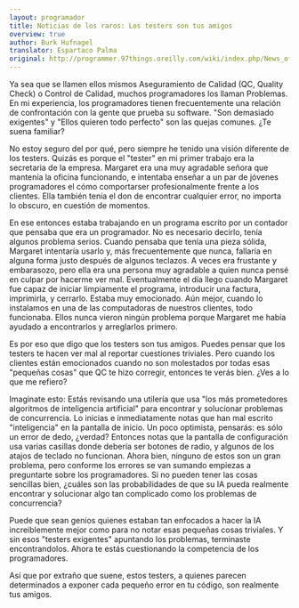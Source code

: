 ```yaml
---
layout: programador
title: Noticias de los raros: Los testers son tus amigos
overview: true
author: Burk Hufnagel
translator: Espartaco Palma
original: http://programmer.97things.oreilly.com/wiki/index.php/News_of_the_Weird:_Testers_Are_Your_Friends
---
```


Ya sea que se llamen ellos mismos Aseguramiento de Calidad (QC, Quality Check) o Control de Calidad, muchos programadores los llaman Problemas. En mi experiencia, los programadores tienen frecuentemente una relación de confrontación con la gente que prueba su software. "Son demasiado exigentes" y "Ellos quieren todo perfecto" son las quejas comunes. ¿Te suena familiar?

No estoy seguro del por qué, pero siempre he tenido una visión diferente de los testers. Quizás es porque el "tester" en mi primer trabajo era la secretaria de la empresa. Margaret era una muy agradable señora que mantenía la oficina funcionando, e intentaba enseñar a un par de jóvenes programadores el cómo comportarser profesionalmente frente a los clientes. Ella también tenía el don de encontrar cualquier error, no importa lo obscuro, en cuestión de momentos.

En ese entonces estaba trabajando en un programa escrito por un contador que pensaba que era un programador. No es necesario decirlo, tenía algunos problema serios. Cuando pensaba que tenía una pieza sólida, Margaret intentaría usarlo y, más frecuentemente que nunca, fallaría en alguna forma justo después de algunos teclazos. A veces era frustante y embarasozo, pero ella era una persona muy agradable a quien nunca pensé en culpar por hacerme ver mal. Eventualmente el día llego cuando Margaret fue capaz de iniciar limpiamente el programa, introducir una factura, imprimirla, y cerrarlo. Estaba muy emocionado. Aún mejor, cuando lo instalamos en una de las computadoras de nuestros clientes, todo funcionaba. Ellos nunca vieron ningún problema porque Margaret me había ayudado a encontrarlos y arreglarlos primero.

Es por eso que digo que los testers son tus amigos. Puedes pensar que los testers te hacen ver mal al reportar cuestiones triviales. Pero cuando los clientes están emocionados cuando no son molestados por todas esas "pequeñas cosas" que QC te hizo corregir, entonces te verás bien. ¿Ves a lo que me refiero?

Imaginate esto: Estás revisando una utilería que usa "los más prometedores algoritmos de inteligencia artificial" para encontrar y solucionar problemas de concurrencia. Lo inicias e inmediatamente notas que han mal escrito "inteligencia" en la pantalla de inicio. Un poco optimista, pensarás: es sólo un error de dedo, ¿verdad? Entonces notas que la pantalla de configuración usa varias casillas donde debería ser botones de radio, y algunos de los atajos de teclado no funcionan. Ahora bien, ninguno de estos son un gran problema, pero conforme los errores se van sumando empiezas a preguntarte sobre los programadores. Si no pueden tener las cosas sencillas bien, ¿cuáles son las probabilidades de que su IA pueda realmente encontrar y solucionar algo tan complicado como los problemas de concurrencia?

Puede que sean genios quienes estaban tan enfocados a hacer la IA increiblemente mejor como para no notar esas pequeñas cosas triviales. Y sin esos "testers exigentes" apuntando los problemas, terminaste encontrandolos. Ahora te estás cuestionando la competencia de los programadores.

Así que por extraño que suene, estos testers, a quienes parecen determinados a exponer cada pequeño error en tu código, son realmente tus amigos.

